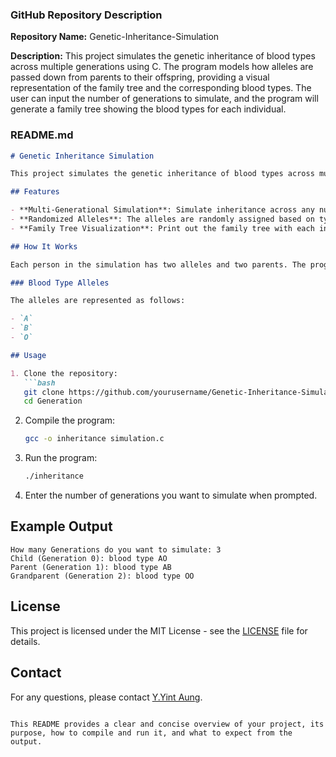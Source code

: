 ### GitHub Repository Description

**Repository Name:** Genetic-Inheritance-Simulation

**Description:**
This project simulates the genetic inheritance of blood types across multiple generations using C. The program models how alleles are passed down from parents to their offspring, providing a visual representation of the family tree and the corresponding blood types. The user can input the number of generations to simulate, and the program will generate a family tree showing the blood types for each individual.

### README.md

```markdown
# Genetic Inheritance Simulation

This project simulates the genetic inheritance of blood types across multiple generations using C. The simulation models how alleles are passed down from parents to their offspring, allowing you to visualize the inheritance pattern within a family tree.

## Features

- **Multi-Generational Simulation**: Simulate inheritance across any number of generations.
- **Randomized Alleles**: The alleles are randomly assigned based on typical blood type inheritance patterns.
- **Family Tree Visualization**: Print out the family tree with each individual's blood type.

## How It Works

Each person in the simulation has two alleles and two parents. The program starts with the youngest generation and recursively generates parents for each person until the oldest generation (the base case) is reached. Alleles are randomly assigned to each individual based on their parents' alleles, or randomly for the oldest generation.

### Blood Type Alleles

The alleles are represented as follows:

- `A`
- `B`
- `O`

## Usage

1. Clone the repository:
   ```bash
   git clone https://github.com/yourusername/Genetic-Inheritance-Simulation.git
   cd Generation
   ```

2. Compile the program:
   ```bash
   gcc -o inheritance simulation.c
   ```

3. Run the program:
   ```bash
   ./inheritance
   ```

4. Enter the number of generations you want to simulate when prompted.

## Example Output

```
How many Generations do you want to simulate: 3
Child (Generation 0): blood type AO
Parent (Generation 1): blood type AB
Grandparent (Generation 2): blood type OO
```

## License

This project is licensed under the MIT License - see the [LICENSE](LICENSE) file for details.

## Contact

For any questions, please contact [Y.Yint Aung](yeyeye1980aung@gmail.com).

```

This README provides a clear and concise overview of your project, its purpose, how to compile and run it, and what to expect from the output.
